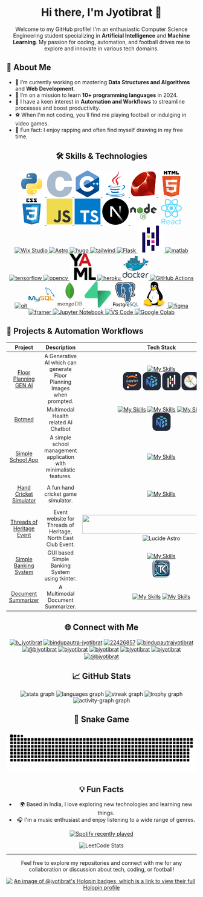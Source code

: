 <div align="center">
  
# Hi there, I'm Jyotibrat 👋

Welcome to my GitHub profile! I'm an enthusiastic Computer Science Engineering student specializing in **Artificial Intelligence** and **Machine Learning**. My passion for coding, automation, and football drives me to explore and innovate in various tech domains.

<div align="left">

## 🚀 About Me

- 🔭 I’m currently working on mastering **Data Structures and Algorithms** and **Web Development**.
- 🌱 I’m on a mission to learn **10+ programming languages** in 2024.
- 🤖 I have a keen interest in **Automation and Workflows** to streamline processes and boost productivity.
- ⚽ When I'm not coding, you’ll find me playing football or indulging in video games.
- 🎤 Fun fact: I enjoy rapping and often find myself drawing in my free time.

<h2 align="center">🛠️ Skills & Technologies</h2>


<!-- SKILLS_SECTION_START -->
<!-- SKILLS_SECTION_START -->
<p align="center"> 
<a href="https://www.python.org" target="_blank" rel="noreferrer"> <img src="https://raw.githubusercontent.com/devicons/devicon/master/icons/python/python-original.svg" alt="python" width="70" height="70"/> </a> 
<a href="https://www.cprogramming.com/" target="_blank" rel="noreferrer"> <img src="https://raw.githubusercontent.com/devicons/devicon/master/icons/c/c-original.svg" alt="c" width="70" height="70"/> </a> 
<a href="https://www.w3schools.com/cpp/" target="_blank" rel="noreferrer"> <img src="https://raw.githubusercontent.com/devicons/devicon/master/icons/cplusplus/cplusplus-original.svg" alt="cplusplus" width="70" height="70"/> </a> 
<a href="https://www.java.com" target="_blank" rel="noreferrer"> <img src="https://raw.githubusercontent.com/devicons/devicon/master/icons/java/java-original.svg" alt="java" width="70" height="70"/> </a> 
<a href="https://www.ruby-lang.org/en/" target="_blank" rel="noreferrer"> <img src="https://raw.githubusercontent.com/devicons/devicon/master/icons/ruby/ruby-original.svg" alt="ruby" width="70" height="70"/> </a> 
<a href="https://www.w3.org/html/" target="_blank" rel="noreferrer"> <img src="https://raw.githubusercontent.com/devicons/devicon/master/icons/html5/html5-original-wordmark.svg" alt="html5" width="70" height="70"/> </a> 
<a href="https://www.w3schools.com/css/" target="_blank" rel="noreferrer"> <img src="https://raw.githubusercontent.com/devicons/devicon/master/icons/css3/css3-original-wordmark.svg" alt="css3" width="70" height="70"/> </a> 
<a href="https://developer.mozilla.org/en-US/docs/Web/JavaScript" target="_blank" rel="noreferrer"> <img src="https://raw.githubusercontent.com/devicons/devicon/master/icons/javascript/javascript-original.svg" alt="javascript" width="70" height="70"/> </a> 
<a href="https://www.typescriptlang.org/" target="_blank" rel="noreferrer"> <img src="https://raw.githubusercontent.com/devicons/devicon/master/icons/typescript/typescript-original.svg" alt="typescript" width="70" height="70"/> </a> 
<a href="https://nextjs.org/" target="_blank" rel="noreferrer"> <img src="https://raw.githubusercontent.com/devicons/devicon/master/icons/nextjs/nextjs-original.svg" alt="nextjs" width="70" height="70"/> </a> 
<a href="https://nodejs.org" target="_blank" rel="noreferrer"> <img src="https://raw.githubusercontent.com/devicons/devicon/master/icons/nodejs/nodejs-original-wordmark.svg" alt="nodejs" width="70" height="70"/> </a> 
<a href="https://reactjs.org/" target="_blank" rel="noreferrer"> <img src="https://raw.githubusercontent.com/devicons/devicon/master/icons/react/react-original-wordmark.svg" alt="react" width="70" height="70"/> </a> 
<a href="https://www.wix.com/studio" target="_blank" rel="noreferrer"> <img src="https://www.wix.com/favicon.ico" alt="Wix Studio" width="70" height="70"/> </a>
<a href="https://astro.build/" target="_blank" rel="noreferrer"> <img src="https://skillicons.dev/icons?i=astro&perline=3" alt="Astro" width="70" height="70" /> </a>
<a href="https://gohugo.io/" target="_blank" rel="noreferrer"> <img src="https://api.iconify.design/logos-hugo.svg" alt="hugo" width="70" height="70"/> </a> 
<a href="https://tailwindcss.com/" target="_blank" rel="noreferrer"> <img src="https://www.vectorlogo.zone/logos/tailwindcss/tailwindcss-icon.svg" alt="tailwind" width="70" height="70"/> </a> 
<a href="https://flask.palletsprojects.com/" target="_blank" rel="noreferrer"> <img src="https://skillicons.dev/icons?i=flask&perline=3" alt="Flask" width="70" height="70" /> </a>
<a href="https://pandas.pydata.org/" target="_blank" rel="noreferrer"> <img src="https://raw.githubusercontent.com/devicons/devicon/2ae2a900d2f041da66e950e4d48052658d850630/icons/pandas/pandas-original.svg" alt="pandas" width="70" height="70"/> </a> 
<a href="https://www.mathworks.com/" target="_blank" rel="noreferrer"> <img src="https://upload.wikimedia.org/wikipedia/commons/2/21/Matlab_Logo.png" alt="matlab" width="70" height="70"/> </a> 
<a href="https://www.tensorflow.org" target="_blank" rel="noreferrer"> <img src="https://www.vectorlogo.zone/logos/tensorflow/tensorflow-icon.svg" alt="tensorflow" width="70" height="70"/> </a> 
<a href="https://opencv.org/" target="_blank" rel="noreferrer"> <img src="https://www.vectorlogo.zone/logos/opencv/opencv-icon.svg" alt="opencv" width="70" height="70"/> </a> 
<a href="https://yaml.org/" target="_blank" rel="noreferrer"> <img src="https://raw.githubusercontent.com/github/explore/main/topics/yaml/yaml.png" alt="YAML" width="70" height="70"/> </a>
<a href="https://heroku.com" target="_blank" rel="noreferrer"> <img src="https://www.vectorlogo.zone/logos/heroku/heroku-icon.svg" alt="heroku" width="70" height="70"/> </a> 
<a href="https://www.docker.com/" target="_blank" rel="noreferrer"> <img src="https://raw.githubusercontent.com/devicons/devicon/master/icons/docker/docker-original-wordmark.svg" alt="docker" width="70" height="70"/> </a> 
<a href="https://github.com/features/actions" target="_blank" rel="noreferrer"> <img src="https://skillicons.dev/icons?i=githubactions&perline=3" alt="GitHub Actions" width="70" height="70" /> </a>
<a href="https://git-scm.com/" target="_blank" rel="noreferrer"> <img src="https://www.vectorlogo.zone/logos/git-scm/git-scm-icon.svg" alt="git" width="70" height="70"/> </a> 
<a href="https://www.mysql.com/" target="_blank" rel="noreferrer"> <img src="https://raw.githubusercontent.com/devicons/devicon/master/icons/mysql/mysql-original-wordmark.svg" alt="mysql" width="70" height="70"/> </a> 
<a href="https://www.mongodb.com/" target="_blank" rel="noreferrer"> <img src="https://raw.githubusercontent.com/devicons/devicon/master/icons/mongodb/mongodb-original-wordmark.svg" alt="mongodb" width="70" height="70"/> </a> 
<a href="https://supabase.com/" target="_blank" rel="noreferrer"> <img src="https://raw.githubusercontent.com/github/explore/main/topics/supabase/supabase.png" alt="Supabase" width="70" height="70"/> </a>
<a href="https://www.postgresql.org" target="_blank" rel="noreferrer"> <img src="https://raw.githubusercontent.com/devicons/devicon/master/icons/postgresql/postgresql-original-wordmark.svg" alt="postgresql" width="70" height="70"/> </a> 
<a href="https://www.linux.org/" target="_blank" rel="noreferrer"> <img src="https://raw.githubusercontent.com/devicons/devicon/master/icons/linux/linux-original.svg" alt="linux" width="70" height="70"/> </a> 
<a href="https://www.figma.com/" target="_blank" rel="noreferrer"> <img src="https://www.vectorlogo.zone/logos/figma/figma-icon.svg" alt="figma" width="70" height="70"/> </a> 
<a href="https://www.framer.com/" target="_blank" rel="noreferrer"> <img src="https://www.vectorlogo.zone/logos/framer/framer-icon.svg" alt="framer" width="70" height="70"/> </a> 
<a href="https://jupyter.org/" target="_blank" rel="noreferrer"> <img src="https://upload.wikimedia.org/wikipedia/commons/3/38/Jupyter_logo.svg" alt="Jupyter Notebook" width="70" height="70"/> </a>
<a href="https://code.visualstudio.com/" target="_blank" rel="noreferrer"> <img src="https://upload.wikimedia.org/wikipedia/commons/9/9a/Visual_Studio_Code_1.35_icon.svg" alt="VS Code" width="70" height="70"/> </a>
<a href="https://colab.research.google.com/" target="_blank" rel="noreferrer"> <img src="https://upload.wikimedia.org/wikipedia/commons/d/d0/Google_Colaboratory_SVG_Logo.svg" alt="Google Colab" width="70" height="70"/> </a>
</p>
<!-- SKILLS_SECTION_END -->
<!-- SKILLS_SECTION_END -->
<!-- SKILLS_SECTION_END -->
<!-- SKILLS_SECTION_END -->
<!-- SKILLS_SECTION_END -->
<!-- SKILLS_SECTION_END -->
<!-- SKILLS_SECTION_END -->
<!-- SKILLS_SECTION_END -->
<!-- SKILLS_SECTION_END -->
<!-- SKILLS_SECTION_END -->
<!-- SKILLS_SECTION_END -->
<!-- SKILLS_SECTION_END -->
<!-- SKILLS_SECTION_END -->
<!-- SKILLS_SECTION_END -->
<!-- SKILLS_SECTION_END -->
<!-- SKILLS_SECTION_END -->
<!-- SKILLS_SECTION_END -->
<!-- SKILLS_SECTION_END -->
<!-- SKILLS_SECTION_END -->
<!-- SKILLS_SECTION_END -->
<!-- SKILLS_SECTION_END -->
<!-- SKILLS_SECTION_END -->
<!-- SKILLS_SECTION_END -->
<!-- SKILLS_SECTION_END -->
<!-- SKILLS_SECTION_END -->
<!-- SKILLS_SECTION_END -->
<!-- SKILLS_SECTION_END -->
<!-- SKILLS_SECTION_END -->
<!-- SKILLS_SECTION_END -->
<!-- SKILLS_SECTION_END -->
<!-- SKILLS_SECTION_END -->
<!-- SKILLS_SECTION_END -->
<!-- SKILLS_SECTION_END -->
<!-- SKILLS_SECTION_END -->
<!-- SKILLS_SECTION_END -->
<!-- SKILLS_SECTION_END -->
<!-- SKILLS_SECTION_END -->
<!-- SKILLS_SECTION_END -->
<!-- SKILLS_SECTION_END -->
<!-- SKILLS_SECTION_END -->
<!-- SKILLS_SECTION_END -->
<!-- SKILLS_SECTION_END -->
<!-- SKILLS_SECTION_END -->
<!-- SKILLS_SECTION_END -->
<!-- SKILLS_SECTION_END -->
<!-- SKILLS_SECTION_END -->
<!-- SKILLS_SECTION_END -->
<!-- SKILLS_SECTION_END -->
<!-- SKILLS_SECTION_END -->
<!-- SKILLS_SECTION_END -->
<!-- SKILLS_SECTION_END -->
<!-- SKILLS_SECTION_END -->
<!-- SKILLS_SECTION_END -->
<!-- SKILLS_SECTION_END -->
<!-- SKILLS_SECTION_END -->
<!-- SKILLS_SECTION_END -->
<!-- SKILLS_SECTION_END -->
<!-- SKILLS_SECTION_END -->
<!-- SKILLS_SECTION_END -->
<!-- SKILLS_SECTION_END -->
<!-- SKILLS_SECTION_END -->
<!-- SKILLS_SECTION_END -->
<!-- SKILLS_SECTION_END -->
<!-- SKILLS_SECTION_END -->
<!-- SKILLS_SECTION_END -->
<!-- SKILLS_SECTION_END -->
<!-- SKILLS_SECTION_END -->
<!-- SKILLS_SECTION_END -->
<!-- SKILLS_SECTION_END -->
<!-- SKILLS_SECTION_END -->
<!-- SKILLS_SECTION_END -->
<!-- SKILLS_SECTION_END -->
<!-- SKILLS_SECTION_END -->
<!-- SKILLS_SECTION_END -->
<!-- SKILLS_SECTION_END -->
<!-- SKILLS_SECTION_END -->
<!-- SKILLS_SECTION_END -->
<!-- SKILLS_SECTION_END -->
<!-- SKILLS_SECTION_END -->
<!-- SKILLS_SECTION_END -->
<!-- SKILLS_SECTION_END -->
<!-- SKILLS_SECTION_END -->
<!-- SKILLS_SECTION_END -->
<!-- SKILLS_SECTION_END -->
<!-- SKILLS_SECTION_END -->
<!-- SKILLS_SECTION_END -->
<!-- SKILLS_SECTION_END -->
<!-- SKILLS_SECTION_END -->
<!-- SKILLS_SECTION_END -->
<!-- SKILLS_SECTION_END -->
<!-- SKILLS_SECTION_END -->
<!-- SKILLS_SECTION_END -->
<!-- SKILLS_SECTION_END -->
<!-- SKILLS_SECTION_END -->
<!-- SKILLS_SECTION_END -->
<!-- SKILLS_SECTION_END -->
<!-- SKILLS_SECTION_END -->
<!-- SKILLS_SECTION_END -->
<!-- SKILLS_SECTION_END -->
<!-- SKILLS_SECTION_END -->
<!-- SKILLS_SECTION_END -->
<!-- SKILLS_SECTION_END -->
<!-- SKILLS_SECTION_END -->
<!-- SKILLS_SECTION_END -->
<!-- SKILLS_SECTION_END -->
<!-- SKILLS_SECTION_END -->
<!-- SKILLS_SECTION_END -->
<!-- SKILLS_SECTION_END -->
<!-- SKILLS_SECTION_END -->
<!-- SKILLS_SECTION_END -->
<!-- SKILLS_SECTION_END -->
<!-- SKILLS_SECTION_END -->
<!-- SKILLS_SECTION_END -->
<!-- SKILLS_SECTION_END -->
<!-- SKILLS_SECTION_END -->
<!-- SKILLS_SECTION_END -->
<!-- SKILLS_SECTION_END -->
<!-- SKILLS_SECTION_END -->
<!-- SKILLS_SECTION_END -->
<!-- SKILLS_SECTION_END -->
<!-- SKILLS_SECTION_END -->
<!-- SKILLS_SECTION_END -->
<!-- SKILLS_SECTION_END -->
<!-- SKILLS_SECTION_END -->
<!-- SKILLS_SECTION_END -->
<!-- SKILLS_SECTION_END -->
<!-- SKILLS_SECTION_END -->
<!-- SKILLS_SECTION_END -->
<!-- SKILLS_SECTION_END -->
<!-- SKILLS_SECTION_END -->
<!-- SKILLS_SECTION_END -->
<!-- SKILLS_SECTION_END -->
<!-- SKILLS_SECTION_END -->
<!-- SKILLS_SECTION_END -->
<!-- SKILLS_SECTION_END -->
<!-- SKILLS_SECTION_END -->
<!-- SKILLS_SECTION_END -->
<!-- SKILLS_SECTION_END -->
<!-- SKILLS_SECTION_END -->
<!-- SKILLS_SECTION_END -->
<!-- SKILLS_SECTION_END -->
<!-- SKILLS_SECTION_END -->
<!-- SKILLS_SECTION_END -->
<!-- SKILLS_SECTION_END -->
<!-- SKILLS_SECTION_END -->
<!-- SKILLS_SECTION_END -->
<!-- SKILLS_SECTION_END -->
<!-- SKILLS_SECTION_END -->
<!-- SKILLS_SECTION_END -->
<!-- SKILLS_SECTION_END -->
<!-- SKILLS_SECTION_END -->
<!-- SKILLS_SECTION_END -->
<!-- SKILLS_SECTION_END -->
<!-- SKILLS_SECTION_END -->
<!-- SKILLS_SECTION_END -->
<!-- SKILLS_SECTION_END -->
<!-- SKILLS_SECTION_END -->
<!-- SKILLS_SECTION_END -->
<!-- SKILLS_SECTION_END -->
<!-- SKILLS_SECTION_END -->
<!-- SKILLS_SECTION_END -->
<!-- SKILLS_SECTION_END -->
<!-- SKILLS_SECTION_END -->
<!-- SKILLS_SECTION_END -->
<!-- SKILLS_SECTION_END -->
<!-- SKILLS_SECTION_END -->
<!-- SKILLS_SECTION_END -->
<!-- SKILLS_SECTION_END -->
<!-- SKILLS_SECTION_END -->
<!-- SKILLS_SECTION_END -->
<!-- SKILLS_SECTION_END -->
<!-- SKILLS_SECTION_END -->
<!-- SKILLS_SECTION_END -->
<!-- SKILLS_SECTION_END -->
<!-- SKILLS_SECTION_END -->
<!-- SKILLS_SECTION_END -->
<!-- SKILLS_SECTION_END -->
<!-- SKILLS_SECTION_END -->
<!-- SKILLS_SECTION_END -->
<!-- SKILLS_SECTION_END -->
<!-- SKILLS_SECTION_END -->
<!-- SKILLS_SECTION_END -->
<!-- SKILLS_SECTION_END -->
<!-- SKILLS_SECTION_END -->
<!-- SKILLS_SECTION_END -->
<!-- SKILLS_SECTION_END -->
<!-- SKILLS_SECTION_END -->
<!-- SKILLS_SECTION_END -->
<!-- SKILLS_SECTION_END -->
<!-- SKILLS_SECTION_END -->
<!-- SKILLS_SECTION_END -->
<!-- SKILLS_SECTION_END -->
<!-- SKILLS_SECTION_END -->
<!-- SKILLS_SECTION_END -->
<!-- SKILLS_SECTION_END -->
<!-- SKILLS_SECTION_END -->
<!-- SKILLS_SECTION_END -->
<!-- SKILLS_SECTION_END -->
<!-- SKILLS_SECTION_END -->
<!-- SKILLS_SECTION_END -->
<!-- SKILLS_SECTION_END -->
<!-- SKILLS_SECTION_END -->
<!-- SKILLS_SECTION_END -->
<!-- SKILLS_SECTION_END -->
<!-- SKILLS_SECTION_END -->
<!-- SKILLS_SECTION_END -->
<!-- SKILLS_SECTION_END -->
<!-- SKILLS_SECTION_END -->
<!-- SKILLS_SECTION_END -->
<!-- SKILLS_SECTION_END -->
<!-- SKILLS_SECTION_END -->
<!-- SKILLS_SECTION_END -->
<!-- SKILLS_SECTION_END -->
<!-- SKILLS_SECTION_END -->
<!-- SKILLS_SECTION_END -->
<!-- SKILLS_SECTION_END -->
<!-- SKILLS_SECTION_END -->
<!-- SKILLS_SECTION_END -->
<!-- SKILLS_SECTION_END -->
<!-- SKILLS_SECTION_END -->
<!-- SKILLS_SECTION_END -->
<!-- SKILLS_SECTION_END -->
<!-- SKILLS_SECTION_END -->
<!-- SKILLS_SECTION_END -->
<!-- SKILLS_SECTION_END -->
<!-- SKILLS_SECTION_END -->
<!-- SKILLS_SECTION_END -->
<!-- SKILLS_SECTION_END -->
<!-- SKILLS_SECTION_END -->
<!-- SKILLS_SECTION_END -->
<!-- SKILLS_SECTION_END -->
<!-- SKILLS_SECTION_END -->
<!-- SKILLS_SECTION_END -->
<!-- SKILLS_SECTION_END -->
<!-- SKILLS_SECTION_END -->
<!-- SKILLS_SECTION_END -->
<!-- SKILLS_SECTION_END -->
<!-- SKILLS_SECTION_END -->
<!-- SKILLS_SECTION_END -->
<!-- SKILLS_SECTION_END -->
<!-- SKILLS_SECTION_END -->
<!-- SKILLS_SECTION_END -->
<!-- SKILLS_SECTION_END -->
<!-- SKILLS_SECTION_END -->
<!-- SKILLS_SECTION_END -->
<!-- SKILLS_SECTION_END -->
<!-- SKILLS_SECTION_END -->
<!-- SKILLS_SECTION_END -->
<!-- SKILLS_SECTION_END -->
<!-- SKILLS_SECTION_END -->
<!-- SKILLS_SECTION_END -->
<!-- SKILLS_SECTION_END -->
<!-- SKILLS_SECTION_END -->
<!-- SKILLS_SECTION_END -->
<!-- SKILLS_SECTION_END -->
<!-- SKILLS_SECTION_END -->
<!-- SKILLS_SECTION_END -->
<!-- SKILLS_SECTION_END -->
<!-- SKILLS_SECTION_END -->
<!-- SKILLS_SECTION_END -->
<!-- SKILLS_SECTION_END -->
<!-- SKILLS_SECTION_END -->
<!-- SKILLS_SECTION_END -->
<!-- SKILLS_SECTION_END -->
<!-- SKILLS_SECTION_END -->
<!-- SKILLS_SECTION_END -->
<!-- SKILLS_SECTION_END -->
<!-- SKILLS_SECTION_END -->
<!-- SKILLS_SECTION_END -->
<!-- SKILLS_SECTION_END -->
<!-- SKILLS_SECTION_END -->
<!-- SKILLS_SECTION_END -->
<!-- SKILLS_SECTION_END -->
<!-- SKILLS_SECTION_END -->
<!-- SKILLS_SECTION_END -->
<!-- SKILLS_SECTION_END -->
<!-- SKILLS_SECTION_END -->
<!-- SKILLS_SECTION_END -->
<!-- SKILLS_SECTION_END -->
<!-- SKILLS_SECTION_END -->
<!-- SKILLS_SECTION_END -->
<!-- SKILLS_SECTION_END -->
<!-- SKILLS_SECTION_END -->
<!-- SKILLS_SECTION_END -->
<!-- SKILLS_SECTION_END -->
<!-- SKILLS_SECTION_END -->
<!-- SKILLS_SECTION_END -->
<!-- SKILLS_SECTION_END -->
<!-- SKILLS_SECTION_END -->
<!-- SKILLS_SECTION_END -->
<!-- SKILLS_SECTION_END -->
<!-- SKILLS_SECTION_END -->
<!-- SKILLS_SECTION_END -->
<!-- SKILLS_SECTION_END -->
<!-- SKILLS_SECTION_END -->
<!-- SKILLS_SECTION_END -->
<!-- SKILLS_SECTION_END -->
<!-- SKILLS_SECTION_END -->
<!-- SKILLS_SECTION_END -->
<!-- SKILLS_SECTION_END -->
<!-- SKILLS_SECTION_END -->
<!-- SKILLS_SECTION_END -->
<!-- SKILLS_SECTION_END -->
<!-- SKILLS_SECTION_END -->
<!-- SKILLS_SECTION_END -->
<!-- SKILLS_SECTION_END -->
<!-- SKILLS_SECTION_END -->
<!-- SKILLS_SECTION_END -->
<!-- SKILLS_SECTION_END -->
<!-- SKILLS_SECTION_END -->
<!-- SKILLS_SECTION_END -->
<!-- SKILLS_SECTION_END -->
<!-- SKILLS_SECTION_END -->
<!-- SKILLS_SECTION_END -->
<!-- SKILLS_SECTION_END -->
<!-- SKILLS_SECTION_END -->
<!-- SKILLS_SECTION_END -->
<!-- SKILLS_SECTION_END -->
<!-- SKILLS_SECTION_END -->
<!-- SKILLS_SECTION_END -->
<!-- SKILLS_SECTION_END -->
<!-- SKILLS_SECTION_END -->
<!-- SKILLS_SECTION_END -->
<!-- SKILLS_SECTION_END -->
<!-- SKILLS_SECTION_END -->
<!-- SKILLS_SECTION_END -->
<!-- SKILLS_SECTION_END -->
<!-- SKILLS_SECTION_END -->
<!-- SKILLS_SECTION_END -->
<!-- SKILLS_SECTION_END -->
<!-- SKILLS_SECTION_END -->
<!-- SKILLS_SECTION_END -->
<!-- SKILLS_SECTION_END -->
<!-- SKILLS_SECTION_END -->
<!-- SKILLS_SECTION_END -->
<!-- SKILLS_SECTION_END -->
<!-- SKILLS_SECTION_END -->
<!-- SKILLS_SECTION_END -->
<!-- SKILLS_SECTION_END -->
<!-- SKILLS_SECTION_END -->
<!-- SKILLS_SECTION_END -->
<!-- SKILLS_SECTION_END -->
<!-- SKILLS_SECTION_END -->
<!-- SKILLS_SECTION_END -->
<!-- SKILLS_SECTION_END -->
<!-- SKILLS_SECTION_END -->
<!-- SKILLS_SECTION_END -->
<!-- SKILLS_SECTION_END -->
<!-- SKILLS_SECTION_END -->
<!-- SKILLS_SECTION_END -->
<!-- SKILLS_SECTION_END -->
<!-- SKILLS_SECTION_END -->
<!-- SKILLS_SECTION_END -->
<!-- SKILLS_SECTION_END -->
<!-- SKILLS_SECTION_END -->
<!-- SKILLS_SECTION_END -->
<!-- SKILLS_SECTION_END -->
<!-- SKILLS_SECTION_END -->
<!-- SKILLS_SECTION_END -->
<!-- SKILLS_SECTION_END -->
<!-- SKILLS_SECTION_END -->
<!-- SKILLS_SECTION_END -->
<!-- SKILLS_SECTION_END -->
<!-- SKILLS_SECTION_END -->
<!-- SKILLS_SECTION_END -->
<!-- SKILLS_SECTION_END -->
<!-- SKILLS_SECTION_END -->
<!-- SKILLS_SECTION_END -->
<!-- SKILLS_SECTION_END -->
<!-- SKILLS_SECTION_END -->
<!-- SKILLS_SECTION_END -->
<!-- SKILLS_SECTION_END -->
<!-- SKILLS_SECTION_END -->
<!-- SKILLS_SECTION_END -->

## 🔧 Projects & Automation Workflows

<div align="center">

| **Project** | **Description** | **Tech Stack** | **Features** | **Status** |
|-------------|-----------------|----------------|--------------|------------|
| <div align="center">[Floor Planning GEN AI](https://github.com/Jyotibrat/Floor-Planning-Gen-AI)</div> | <div align="center">A Generative AI which can generate Floor Planning Images when prompted.</div> | <div align="center">[![My Skills](https://skillicons.dev/icons?i=python&perline=5&theme=dark)](https://skillicons.dev) <br> <img src="https://github.com/Jyotibrat/Jyotibrat/blob/main/src/Assets/Jupyter.svg" alt="Jupyter Notebook" width="48" height="48"/> <img src="https://github.com/Jyotibrat/Jyotibrat/blob/main/src/Assets/Numpy.png" alt="Numpy" width="48" height="48"/> <img src="https://github.com/Jyotibrat/Jyotibrat/blob/main/src/Assets/Pandas.png" alt="Pandas" width="48" height="48"/> <img src="https://github.com/Jyotibrat/Jyotibrat/blob/main/src/Assets/matplotlib.png" alt="Matplotlib" width="48" height="48"/></div> | <div align="center">Feature 1, Feature 2</div> | <div align="center">Ongoing</div> |
| <div align="center">[Botmed](https://github.com/Jyotibrat/Botmed)</div> | <div align="center">Multimodal Health related AI Chatbot</div> | <div align="center">[![My Skills](https://skillicons.dev/icons?i=python,html,css,js&perline=4&theme=dark)](https://skillicons.dev) [![My Skills](https://skillicons.dev/icons?i=ts,fastapi,tensorflow,opencv&perline=34&theme=dark)](https://skillicons.dev) [![My Skills](https://skillicons.dev/icons?i=netlify,flask,tailwind&perline=34&theme=dark)](https://skillicons.dev) <br> <img src="https://github.com/Jyotibrat/Jyotibrat/blob/main/src/Assets/Numpy.png" alt="Numpy" width="48" height="48"/> </div> | <div align="center">Feature 1, Feature 2</div> | <div align="center">Ongoing</div> || <div align="center">[MarkView](https://github.com/Jyotibrat/MarkView)</div> | <div align="center">A Markdown Previewer with some extra features.</div> | <div align="center">[![My Skills](https://skillicons.dev/icons?i=html,css,js&perline=5&theme=dark)](https://skillicons.dev)</div> | <div align="center">Feature 1, Feature 2</div> | <div align="center">Completed</div> |
| <div align="center">[Simple School App](https://github.com/Jyotibrat/Simple-School-App)</div> | <div align="center">A simple school management application with minimalistic features.</div> | <div align="center">[![My Skills](https://skillicons.dev/icons?i=java&perline=5&theme=dark)](https://skillicons.dev)</div> | <div align="center">Feature 1, Feature 2</div> | <div align="center">Completed</div> |
| <div align="center">[Hand Cricket Simulator](https://github.com/Jyotibrat/Hand-Cricket-Simulator)</div> | <div align="center">A fun hand cricket game simulator.</div> | <div align="center">[![My Skills](https://skillicons.dev/icons?i=java&perline=5&theme=dark)](https://skillicons.dev)</div> | <div align="center">Feature 1, Feature 2</div> | <div align="center">Completed</div> |
| <div align="center">[Threads of Heritage Event](https://github.com/NorthEastClubVITB/Threads-of-Heritage)</div> | <div align="center">Event website for Threads of Heritage, North East Club Event.</div> | <div align="center"> <a href="https://skillicons.dev"> <img src="https://skillicons.dev/icons?i=astro,npm,tailwind,netlify&perline=5&theme=dark" width="420" height="50"> </a> <br> <img src="https://lucide.dev/favicon.ico" width="48" height="48" alt="Lucide Astro"> </div> | <div align="center">Feature 1, Feature 2</div> | <div align="center">Completed</div> |
| <div align="center">[Simple Banking System](https://github.com/Jyotibrat/Simple-School-App)</div> | <div align="center">GUI based Simple Banking System using tkinter.</div> | <div align="center">[![My Skills](https://skillicons.dev/icons?i=python&perline=5&theme=dark)](https://skillicons.dev) <br> <img src="https://github.com/Jyotibrat/Jyotibrat/blob/main/src/Assets/Tkinter.png" alt="Jupyter Notebook" width="48" height="48"/></div> | <div align="center">Feature 1, Feature 2</div> | <div align="center">Completed</div> | 
| <div align="center">[Document Summarizer](https://github.com/Jyotibrat/Document-Summarizer)</div> | <div align="center">A Multimodal Document Summarizer.</div> | <div align="center">[![My Skills](https://skillicons.dev/icons?i=html,css,js,ts&perline=4&theme=dark)](https://skillicons.dev) [![My Skills](https://skillicons.dev/icons?i=python,flask&perline=5&theme=dark)](https://skillicons.dev)</div> | <div align="center">Feature 1, Feature 2</div> | <div align="center">Completed</div> |

<div align="center">

## 🌐 Connect with Me

<p align="center">
  <a href="https://twitter.com/b_jyotibrat" target="blank"><img align="center" src="https://raw.githubusercontent.com/rahuldkjain/github-profile-readme-generator/master/src/images/icons/Social/twitter.svg" alt="b_jyotibrat" height="30" width="40" /></a>
  <a href="https://linkedin.com/in/bindupautra-jyotibrat" target="blank"><img align="center" src="https://raw.githubusercontent.com/rahuldkjain/github-profile-readme-generator/master/src/images/icons/Social/linked-in-alt.svg" alt="bindupautra-jyotibrat" height="30" width="40" /></a>
  <a href="https://stackoverflow.com/users/22426857" target="blank"><img align="center" src="https://raw.githubusercontent.com/rahuldkjain/github-profile-readme-generator/master/src/images/icons/Social/stack-overflow.svg" alt="22426857" height="30" width="40" /></a>
  <a href="https://kaggle.com/bindupautrajyotibrat" target="blank"><img align="center" src="https://raw.githubusercontent.com/rahuldkjain/github-profile-readme-generator/master/src/images/icons/Social/kaggle.svg" alt="bindupautrajyotibrat" height="30" width="40" /></a>
  <a href="https://medium.com/@bjyotibrat" target="blank"><img align="center" src="https://raw.githubusercontent.com/rahuldkjain/github-profile-readme-generator/master/src/images/icons/Social/medium.svg" alt="@bjyotibrat" height="30" width="40" /></a>
  <a href="https://www.codechef.com/users/bjyotibrat" target="blank"><img align="center" src="https://cdn.jsdelivr.net/npm/simple-icons@3.1.0/icons/codechef.svg" alt="bjyotibrat" height="30" width="40" /></a>
  <a href="https://www.hackerrank.com/bjyotibrat" target="blank"><img align="center" src="https://raw.githubusercontent.com/rahuldkjain/github-profile-readme-generator/master/src/images/icons/Social/hackerrank.svg" alt="bjyotibrat" height="30" width="40" /></a>
  <a href="https://codeforces.com/profile/bjyotibrat" target="blank"><img align="center" src="https://raw.githubusercontent.com/rahuldkjain/github-profile-readme-generator/master/src/images/icons/Social/codeforces.svg" alt="bjyotibrat" height="30" width="40" /></a>
  <a href="https://www.leetcode.com/bjyotibrat" target="blank"><img align="center" src="https://raw.githubusercontent.com/rahuldkjain/github-profile-readme-generator/master/src/images/icons/Social/leet-code.svg" alt="bjyotibrat" height="30" width="40" /></a>
  <a href="https://www.hackerearth.com/@bjyotibrat" target="blank"><img align="center" src="https://raw.githubusercontent.com/rahuldkjain/github-profile-readme-generator/master/src/images/icons/Social/hackerearth.svg" alt="@bjyotibrat" height="30" width="40" /></a>
</p>

## 📈 GitHub Stats

<div align="center">
  <img src="https://github-readme-stats.vercel.app/api?username=Jyotibrat&hide_title=false&hide_rank=false&show_icons=true&include_all_commits=true&count_private=true&disable_animations=false&theme=dracula&locale=en&hide_border=false&order=1" height="150" alt="stats graph"  />
  <img src="https://github-readme-stats.vercel.app/api/top-langs?username=Jyotibrat&locale=en&hide_title=false&layout=compact&card_width=320&langs_count=5&theme=dracula&hide_border=false&order=2" height="150" alt="languages graph"  />
  <img src="https://streak-stats.demolab.com?user=Jyotibrat&locale=en&mode=daily&theme=dracula&hide_border=false&border_radius=5&order=3" height="150" alt="streak graph"  />
  <img src="https://github-profile-trophy.vercel.app?username=Jyotibrat&theme=dracula&column=-1&row=1&margin-w=8&margin-h=8&no-bg=false&no-frame=false&order=4" height="150" alt="trophy graph"  />
  <img src="https://github-readme-activity-graph.vercel.app/graph?username=Jyotibrat&radius=16&theme=react&area=true&order=5" height="300" alt="activity-graph graph"  />
</div>

## 🐍 Snake Game

![Snake animation](https://github.com/Jyotibrat/Jyotibrat/blob/main/src/Assets/snake.svg)

<div align="center">

## 💡 Fun Facts

- 🌍 Based in India, I love exploring new technologies and learning new things.
- 🎧 I'm a music enthusiast and enjoy listening to a wide range of genres.

<div align="center">
  <a href="https://open.spotify.com/user/o9kt4p73vbph2wbosa8e41obu">
    <img src="https://spotify-recently-played-readme.vercel.app/api?user=o9kt4p73vbph2wbosa8e41obu&count=5" alt="Spotify recently played"  />
  </a>
</div>

![LeetCode Stats](https://leetcard.jacoblin.cool/bjyotibrat?theme=dark&font=Karma)

---
Feel free to explore my repositories and connect with me for any collaboration or discussion about tech, coding, or football!

[![An image of @jyotibrat's Holopin badges, which is a link to view their full Holopin profile](https://holopin.me/jyotibrat)](https://holopin.io/@jyotibrat)
